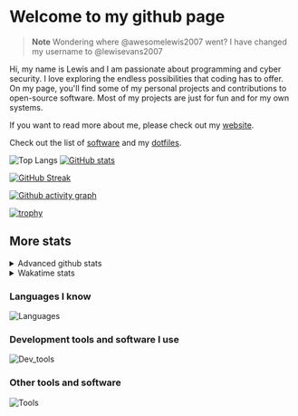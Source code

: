 # Welcome to my github page

> **Note**
> Wondering where @awesomelewis2007 went? I have changed my username to @lewisevans2007

Hi, my name is Lewis and I am passionate about programming and cyber security. I love exploring the endless possibilities that coding has to offer. On my page, you'll find some of my personal projects and contributions to open-source software. Most of my projects are just for fun and for my own systems.

If you want to read more about me, please check out my [website](https://lewisevans2007.github.io/).

Check out the list of [software](https://github.com/lewisevans2007/lewisevans2007/blob/master/software.md) and my [dotfiles](https://github.com/lewisevans2007/dotfiles).

![Top Langs](https://github-readme-stats.vercel.app/api/top-langs/?username=lewisevans2007&hide=html,css,jupyter%20notebook&langs_count=10&layout=donut&theme=transparent&exclude_repo=GPT-code-repository,Obsidian_vault,Apple-PowerManagement,Apple-Security,CMake,qemu,swift,tcpdump,xnu)
[![GitHub stats](https://github-readme-stats.vercel.app/api?username=lewisevans2007&show_icons=true&theme=transparent)](https://github.com/anuraghazra/github-readme-stats)

[![GitHub Streak](https://streak-stats.demolab.com?user=lewisevans2007&theme=transparent)](https://git.io/streak-stats)

[![Github activity graph](https://github-readme-activity-graph.vercel.app/graph?username=lewisevans2007&theme=github-compact&area=true)](https://github.com/ashutosh00710/github-readme-activity-graph)

[![trophy](https://github-profile-trophy.vercel.app/?username=lewisevans2007&theme=darkhub)](https://github.com/ryo-ma/github-profile-trophy)

## More stats
<details close>
<summary>Advanced github stats</summary>
<br>
  
![Metrics](https://raw.githubusercontent.com/lewisevans2007/lewisevans2007/master/github-metrics.svg)
  
</details>

<details close>
<summary>Wakatime stats</summary>
<br>

<!--START_SECTION:waka-->

```txt
Python       5 hrs 51 mins   ███████████▒░░░░░░░░░░░░░   45.39 %
Markdown     2 hrs 25 mins   ████▓░░░░░░░░░░░░░░░░░░░░   18.82 %
Text         1 hr 33 mins    ███░░░░░░░░░░░░░░░░░░░░░░   12.06 %
Other        1 hr 30 mins    ███░░░░░░░░░░░░░░░░░░░░░░   11.66 %
Makefile     22 mins         ▓░░░░░░░░░░░░░░░░░░░░░░░░   02.87 %
C++          22 mins         ▓░░░░░░░░░░░░░░░░░░░░░░░░   02.85 %
Git Config   8 mins          ▒░░░░░░░░░░░░░░░░░░░░░░░░   01.06 %
HTML         6 mins          ▒░░░░░░░░░░░░░░░░░░░░░░░░   00.89 %
Kconfig      6 mins          ▒░░░░░░░░░░░░░░░░░░░░░░░░   00.86 %
Bash         6 mins          ▒░░░░░░░░░░░░░░░░░░░░░░░░   00.78 %
CSS          5 mins          ▒░░░░░░░░░░░░░░░░░░░░░░░░   00.72 %
Docker       4 mins          ░░░░░░░░░░░░░░░░░░░░░░░░░   00.63 %
Assembly     2 mins          ░░░░░░░░░░░░░░░░░░░░░░░░░   00.38 %
JSON         2 mins          ░░░░░░░░░░░░░░░░░░░░░░░░░   00.37 %
Roff         1 min           ░░░░░░░░░░░░░░░░░░░░░░░░░   00.25 %
```

<!--END_SECTION:waka-->
</details>

### Languages I know
![Languages](https://skillicons.dev/icons?i=python,cpp,cs,c,javascript,nodejs,dotnet,bash,css,html,rust)
### Development tools and software I use
![Dev_tools](https://skillicons.dev/icons?i=git,docker,github,googlecloud,vscode,visualstudio,raspberrypi,linux,powershell,replit)
### Other tools and software
![Tools](https://skillicons.dev/icons?i=blender,ps,pr,ai,xd,figma)
